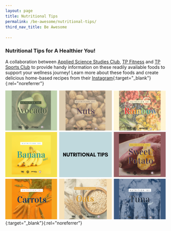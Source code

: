 ```yaml
---
layout: page
title: Nutritional Tips
permalink: /be-awesome/nutritional-tips/
third_nav_title: Be Awesome

---
```

### Nutritional Tips for A Healthier You! ###
A collaboration between [Applied Science Studies Club](/p10/ascsc/), [TP Fitness](/sports/tp_fitness/) and [TP Sports Club](/p10/sc/) to provide handy information on these readily available foods to support your wellness journey! Learn more about these foods and create delicious home-based recipes from their [Instagram](https://www.instagram.com/stories/highlights/17878770016617065/){:target="_blank"}{:rel="noreferrer"}

[![Nutritional_Tips](/images/BeAwesome-Nutritional_Tips-compressed.png)](https://www.instagram.com/stories/highlights/17878770016617065/){:target="_blank"}{:rel="noreferrer"}
